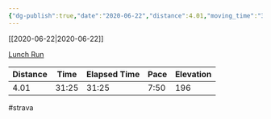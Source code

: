 ```yaml
---
{"dg-publish":true,"date":"2020-06-22","distance":4.01,"moving_time":"31:25","elapsed_time":"31:25","pace":"7:50","total_elevation_gain":196,"url":"https://www.strava.com/activities/3656542916","permalink":"/01-personal/strava/2020-06-22-lunch-run/","dgPassFrontmatter":true}
---
```



[[2020-06-22\|2020-06-22]]

[Lunch Run](https://www.strava.com/activities/3656542916)

| Distance | Time  | Elapsed Time | Pace | Elevation |
| -------- | ----- | ------------ | ---- | --------- |
| 4.01     | 31:25 | 31:25        | 7:50 | 196       |




#strava
